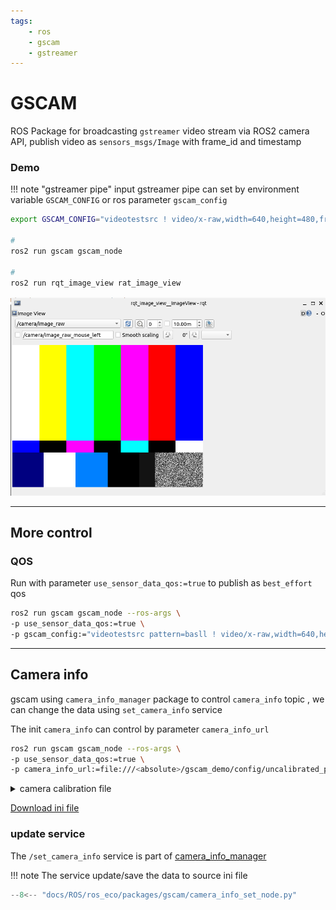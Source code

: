 ```yaml
---
tags:
    - ros
    - gscam
    - gstreamer
---
```


# GSCAM

ROS Package for broadcasting `gstreamer` video stream via ROS2 camera API, publish video as `sensors_msgs/Image` with frame_id and timestamp

### Demo

!!! note "gstreamer pipe"
    input gstreamer pipe can set by environment variable `GSCAM_CONFIG` or ros parameter `gscam_config`
     
```bash
export GSCAM_CONFIG="videotestsrc ! video/x-raw,width=640,height=480,framerate=10/1 ! videoconvert"

#
ros2 run gscam gscam_node

# 
ros2 run rqt_image_view rat_image_view
```

![alt text](images/rqt_image_viewer.png)

---

## More control

### QOS
Run with parameter `use_sensor_data_qos:=true` to publish as `best_effort` qos

```bash
ros2 run gscam gscam_node --ros-args \
-p use_sensor_data_qos:=true \
-p gscam_config:="videotestsrc pattern=basll ! video/x-raw,width=640,height=480,framerate=10/1 ! videoconvert"

```
     
---     

## Camera info
gscam using `camera_info_manager` package to control `camera_info` topic , we can change the data using `set_camera_info` service

The init `camera_info` can control by parameter `camera_info_url`

```bash
ros2 run gscam gscam_node --ros-args \
-p use_sensor_data_qos:=true \
-p camera_info_url:=file:///<absolute>/gscam_demo/config/uncalibrated_parameters.ini

```

<details>
<summary>camera calibration file</summary>
```
--8<-- "docs/ROS/ros_eco/packages/gscam/uncalibrated_parameters.ini"
```
</details>

[Download ini file](uncalibrated_parameters.ini)


### update service
The `/set_camera_info` service is part of [camera_info_manager](http://wiki.ros.org/camera_info_manager)


!!! note 
    The service update/save the data to source ini file
     

```python
--8<-- "docs/ROS/ros_eco/packages/gscam/camera_info_set_node.py"
```



